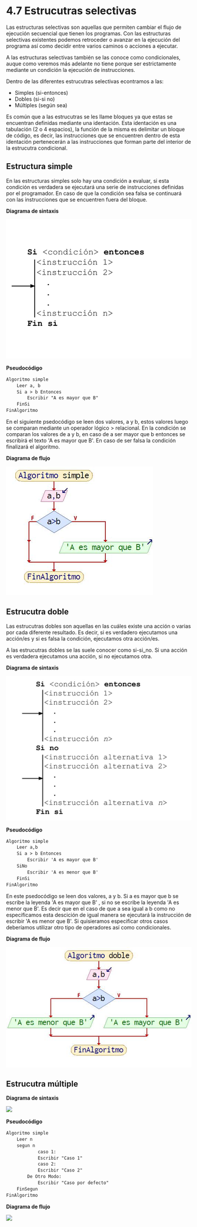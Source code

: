 # 4.7 Estrucutras selectivas

Las estructuras selectivas son aquellas que permiten cambiar el flujo de ejecución secuencial que tienen los programas. Con las estructuras selectivas existentes podemos retroceder o avanzar en la ejecución del programa así como decidir entre varios caminos o acciones a ejecutar.

A las estructuras selectivas también se las conoce como condicionales, auque como veremos más adelante no tiene porque ser estrictamente mediante un condición la ejecución de instrucciones.

Dentro de las diferentes estrucutras selectivas econtramos a las:
* Simples (si-entonces)
* Dobles (si-si no)
* Múltiples (según sea)

Es común que a las estrucutras se les llame bloques ya que estas se encuentran definidas mediante una identación. Esta identación es una tabulación (2 o 4 espacios), la función de la misma es delimitar un bloque de código, es decir, las instrucciones que se encuentren dentro de esta identación pertenecerán a las instrucciones que forman parte del interior de la estrucutra condicional.

## Estructura simple

En las estructuras simples solo hay una condición a evaluar, si esta condición es verdadera se ejecutará una serie de instrucciones definidas por el programador. En caso de que la condición sea falsa se continuará con las instrucciones que se encuentren fuera del bloque.

**Diagrama de sintaxis**

![](../src/4-%20Sintaxis%20simple.jpg)

**Pseudocódigo**

```markdown
Algoritmo simple
	Leer a, b
	Si a > b Entonces
		Escribir "A es mayor que B"
	FinSi
FinAlgoritmo
```

En el siguiente psedocódigo se leen dos valores, a y b, estos valores luego se comparan mediante un operador lógico > relacional. En la condición se comparan los valores de a y b, en caso de a ser mayor que b entonces se escribirá el texto 'A es mayor que B'. En caso de ser falsa la condición finalizará el algoritmo.

**Diagrama de flujo**

![](../src/Diagrama%20simple.jpg)

## Estrucutra doble

Las estrucutras dobles son aquellas en las cuáles existe una acción o varias por cada diferente resultado. Es decir, si es verdadero ejecutamos una acción/es y si es falsa la condición, ejecutamos otra acción/es.

A las estrucutras dobles se las suele conocer como si-si_no. Si una acción es verdadera ejecutamos una acción, si no ejecutamos otra.

**Diagrama de sintaxis**

![](../src/4-Sintaxis%20Doble.jpg)

**Pseudocódigo**

```markdown
Algoritmo simple
	Leer a,b
	Si a > b Entonces
		Escribir 'A es mayor que B'
	SiNo
		Escribir 'A es menor que B'
	FinSi
FinAlgoritmo
```

En este psedocódigo se leen dos valores, a y b. Si a es mayor que b se escribe la leyenda 'A es mayor que B' , si no se escribe la leyenda 'A es menor que B'. Es decir que en el caso de que a sea igual a b como no especificamos esta descición de igual manera se ejecutará la instrucción de escribir 'A es menor que B'. Si quisieramos especificar otros casos deberíamos utilizar otro tipo de operadores así como condicionales.

**Diagrama de flujo**

![](../src/Diagrama%20doble.jpg)

## Estrucutra múltiple

**Diagrama de sintaxis**

![](../src/4-Sintaxis%20m%C3%BAltiple.jpg)

**Pseudocódigo**

```markdown
Algoritmo simple
	Leer n
	segun n
			caso 1:
			Escribir "Caso 1"
			caso 2:
			Escribir "Caso 2"
		De Otro Modo:
			Escribir "Caso por defecto"
	FinSegun
FinAlgoritmo
```

**Diagrama de flujo**

![](../src/4-Diagrama%20m%C3%BAltiple.jpg)